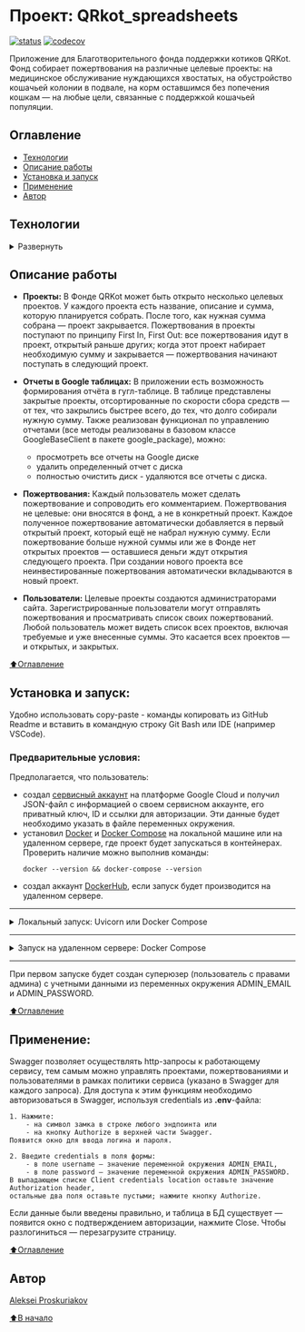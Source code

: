 # Проект: QRkot_spreadsheets
[![status](https://github.com/alexpro2022/QRkot_spreadsheets/actions/workflows/main.yml/badge.svg)](https://github.com/alexpro2022/QRkot_spreadsheets/actions)
[![codecov](https://codecov.io/gh/alexpro2022/QRkot_spreadsheets/branch/main/graph/badge.svg?token=Y2OZTRV4CP)](https://codecov.io/gh/alexpro2022/QRkot_spreadsheets)

Приложение для Благотворительного фонда поддержки котиков QRKot. 
Фонд собирает пожертвования на различные целевые проекты: на медицинское обслуживание нуждающихся хвостатых, на обустройство кошачьей колонии в подвале, на корм оставшимся без попечения кошкам — на любые цели, связанные с поддержкой кошачьей популяции.


## Оглавление
- [Технологии](#технологии)
- [Описание работы](#описание-работы)
- [Установка и запуск](#установка-и-запуск)
- [Применение](#применение)
- [Автор](#автор)


## Технологии
<details><summary>Развернуть</summary>

**Языки программирования, библиотеки и модули:**

[![Python](https://img.shields.io/badge/python-3.7%20%7C%203.8%20%7C%203.9%20%7C%203.10%20%7C%203.11-blue?logo=python)](https://www.python.org/)
[![contextlib](https://img.shields.io/badge/-contextlib-464646?logo=Python)](https://docs.python.org/3/library/contextlib.html)
[![datetime](https://img.shields.io/badge/-datetime-464646?logo=Python)](https://docs.python.org/3/library/datetime.html)
[![http](https://img.shields.io/badge/-http-464646?logo=Python)](https://docs.python.org/3/library/http.html)
[![typing](https://img.shields.io/badge/-typing-464646?logo=Python)](https://docs.python.org/3/library/typing.html)


**Фреймворк, расширения и библиотеки:**

[![FastAPI](https://img.shields.io/badge/-FastAPI-464646?logo=fastapi)](https://fastapi.tiangolo.com/)
[![encoder](https://img.shields.io/badge/-FastAPI_encoder-464646?logo=fastapi)](https://fastapi.tiangolo.com/tutorial/encoder/)
[![FastAPI Users](https://img.shields.io/badge/-FastAPI_Users-464646?logo=fastapi)](https://fastapi-users.github.io/fastapi-users/10.4/)
[![Pydantic](https://img.shields.io/badge/-Pydantic-464646?logo=Pydantic)](https://docs.pydantic.dev/)
[![Starlette](https://img.shields.io/badge/-Starlette-464646?logo=Starlette)](https://pypi.org/project/starlette/)
[![Uvicorn](https://img.shields.io/badge/-Uvicorn-464646?logo=Uvicorn)](https://www.uvicorn.org/) 


**Базы данных и инструменты работы с БД:**

[![PostgreSQL](https://img.shields.io/badge/-PostgreSQL-464646?logo=PostgreSQL)](https://www.postgresql.org/)
[![asyncpg](https://img.shields.io/badge/-asyncpg-464646?logo=PostgreSQL)](https://pypi.org/project/asyncpg/)
[![SQLAlchemy](https://img.shields.io/badge/-SQLAlchemy-464646?logo=sqlalchemy)](https://www.sqlalchemy.org/)
[![asyncio](https://img.shields.io/badge/-asyncio-464646?logo=sqlalchemy)](https://docs.sqlalchemy.org/en/14/orm/extensions/asyncio.html)
[![orm](https://img.shields.io/badge/-orm-464646?logo=sqlalchemy)](https://docs.sqlalchemy.org/en/14/orm/quickstart.html)
[![Alembic](https://img.shields.io/badge/-Alembic-464646?logo=alembic)](https://alembic.sqlalchemy.org/en/latest/)


**Тестирование:**

[![Pytest](https://img.shields.io/badge/-Pytest-464646?logo=Pytest)](https://docs.pytest.org/en/latest/)
[![Pytest-asyncio](https://img.shields.io/badge/-Pytest--asyncio-464646?logo=Pytest)](https://pypi.org/project/pytest-asyncio/)
[![Pytest-cov](https://img.shields.io/badge/-Pytest--cov-464646?logo=Pytest)](https://pytest-cov.readthedocs.io/en/latest/)
[![Coverage](https://img.shields.io/badge/-Coverage-464646?logo=Python)](https://coverage.readthedocs.io/en/latest/)


**CI/CD:**

[![GitHub_Actions](https://img.shields.io/badge/-GitHub_Actions-464646?logo=GitHub)](https://docs.github.com/en/actions)
[![docker_hub](https://img.shields.io/badge/-Docker_Hub-464646?logo=docker)](https://hub.docker.com/)
[![docker_compose](https://img.shields.io/badge/-Docker%20Compose-464646?logo=docker)](https://docs.docker.com/compose/)
[![Nginx](https://img.shields.io/badge/-NGINX-464646?logo=NGINX)](https://nginx.org/ru/)
[![Yandex.Cloud](https://img.shields.io/badge/-Yandex.Cloud-464646?logo=Yandex)](https://cloud.yandex.ru/)
[![Telegram](https://img.shields.io/badge/-Telegram-464646?logo=Telegram)](https://core.telegram.org/api)


**Облачные технологии:**

[![Google](https://img.shields.io/badge/-Google_Cloud_Drive-464646?logo=google)](https://developers.google.com/drive)
[![Google](https://img.shields.io/badge/-Google_Cloud_Sheets-464646?logo=google)](https://developers.google.com/sheets)
[![Aiogoogle](https://img.shields.io/badge/-Aiogoogle-464646?logo=google)](https://aiogoogle.readthedocs.io/en/latest/)

[⬆️Оглавление](#оглавление)
</details>



## Описание работы
 - **Проекты:** 
В Фонде QRKot может быть открыто несколько целевых проектов. У каждого проекта есть название, описание и сумма, которую планируется собрать. После того, как нужная сумма собрана — проект закрывается.
Пожертвования в проекты поступают по принципу First In, First Out: все пожертвования идут в проект, открытый раньше других; когда этот проект набирает необходимую сумму и закрывается — пожертвования начинают поступать в следующий проект.

 - **Отчеты в Google таблицах:**
В приложении есть возможность формирования отчёта в гугл-таблице. В таблице представлены закрытые проекты, отсортированные по скорости сбора средств — от тех, что закрылись быстрее всего, до тех, что долго собирали нужную сумму. Также реализован функционал по управлению отчетами (все методы реализованы в базовом классе GoogleBaseClient в пакете google_package), можно:
    * просмотреть все отчеты на Google диске
    * удалить определенный отчет с диска
    * полностью очистить диск - удаляются все отчеты с диска.

 - **Пожертвования:** 
Каждый пользователь может сделать пожертвование и сопроводить его комментарием. Пожертвования не целевые: они вносятся в фонд, а не в конкретный проект. Каждое полученное пожертвование автоматически добавляется в первый открытый проект, который ещё не набрал нужную сумму. Если пожертвование больше нужной суммы или же в Фонде нет открытых проектов — оставшиеся деньги ждут открытия следующего проекта. При создании нового проекта все неинвестированные пожертвования автоматически вкладываются в новый проект.

 - **Пользователи:** 
Целевые проекты создаются администраторами сайта.
Зарегистрированные пользователи могут отправлять пожертвования и просматривать список своих пожертвований.
Любой пользователь может видеть список всех проектов, включая требуемые и уже внесенные суммы. Это касается всех проектов — и открытых, и закрытых.

[⬆️Оглавление](#оглавление)



## Установка и запуск:
Удобно использовать copy-paste - команды копировать из GitHub Readme и вставить в командную строку Git Bash или IDE (например VSCode).
### Предварительные условия:
Предполагается, что пользователь:
 - создал [сервисный аккаунт](https://support.google.com/a/answer/7378726?hl=en) на платформе Google Cloud и получил JSON-файл с информацией о своем сервисном аккаунте, его приватный ключ, ID и ссылки для авторизации. Эти данные будет необходимо указать в файле переменных окружения.
 - установил [Docker](https://docs.docker.com/engine/install/) и [Docker Compose](https://docs.docker.com/compose/install/) на локальной машине или на удаленном сервере, где проект будет запускаться в контейнерах. Проверить наличие можно выполнив команды:
    ```
    docker --version && docker-compose --version
    ```
 - создал аккаунт [DockerHub](https://hub.docker.com/), если запуск будет производится на удаленном сервере.
<hr>
<details>
<summary>Локальный запуск: Uvicorn или Docker Compose</summary> 

1. Клонируйте репозиторий с GitHub и введите данные для переменных окружения (значения даны для примера, но их можно оставить):

```
git clone git@github.com:alexpro2022/QRkot_spreadsheets-FastAPI.git && \
cd QRkot_spreadsheets-FastAPI && \
cp env_example .env && \
nano .env
```
<details>
<summary>Локальный запуск: Uvicorn</summary>

2. Создайте и активируйте виртуальное окружение:
   * Если у вас Linux/macOS
   ```
    python -m venv venv && source venv/bin/activate
   ```
   * Если у вас Windows
   ```
    python -m venv venv && source venv/Scripts/activate
   ```

3. Установите в виртуальное окружение все необходимые зависимости из файла **requirements.txt**:
```
python -m pip install --upgrade pip && pip install -r requirements.txt
```

4. В проекте уже инициализирована система миграций Alembic с настроенной автогенерацией имен внешних ключей моделей и создан файл первой миграции. Чтобы ее применить, необходимо выполнить команду:
```
alembic upgrade head
```
Будут созданы все таблицы из файла миграций.

5. Запуск приложения - из корневой директории проекта выполните команду:
```
uvicorn app.main:app
```
Сервер Uvicorn запустит приложение по адресу http://127.0.0.1:8000.
Администрирование приложения может быть осуществлено через Swagger доступный по адресу http://127.0.0.1:8000/docs (далее см. [Применение](#применение)).

6. Остановить Uvicorn можно комбинацией клавиш Ctl-C.
</details>
<details>
<summary>Локальный запуск: Docker Compose</summary>

2. Из корневой директории проекта выполните команду:
```
docker compose -f infra/local/docker-compose.yml up -d --build
```
Проект будет развернут в трех docker-контейнерах (db, web, nginx) по адресу http://localhost.
Администрирование приложения может быть осуществлено через Swagger доступный по адресу http://localhost/docs (далее см. [Применение](#применение)).

3. Остановить docker и удалить контейнеры можно командой из корневой директории проекта:
```
docker compose -f infra/local/docker-compose.yml down
```
Если также необходимо удалить том базы данных:
```
docker compose -f infra/local/docker-compose.yml down -v
```
</details>
</details>
<hr>
<details>
<summary>Запуск на удаленном сервере: Docker Compose</summary>

1. Сделайте [форк](https://docs.github.com/en/get-started/quickstart/fork-a-repo) в свой репозиторий.

2. Создайте Actions.Secrets согласно списку ниже (значения указаны для примера) + переменные окружения из env_example файла:
```
PROJECT_NAME=qrkot_spreadsheets
SECRET_KEY

POSTGRES_PASSWORD
DATABASE_URL=postgresql+asyncpg://postgres:postgres@db:5432/postgres

CODECOV_TOKEN 

DOCKERHUB_USERNAME 
DOCKERHUB_PASSWORD 

# Данные удаленного сервера и ssh-подключения:
HOST 
USERNAME 
SSH_KEY     
PASSPHRASE 

# Учетные данные Телеграм-бота для получения сообщения о успешном завершении workflow
TELEGRAM_USER_ID 
TELEGRAM_BOT_TOKEN 
```

3. Запустите вручную workflow, чтобы автоматически развернуть проект в трех docker-контейнерах (db, web, nginx) на удаленном сервере.
</details>
<hr>

При первом запуске будет создан суперюзер (пользователь с правами админа) с учетными данными из переменных окружения ADMIN_EMAIL и ADMIN_PASSWORD.

[⬆️Оглавление](#оглавление)



## Применение:
Swagger позволяет осуществлять http-запросы к работающему сервису, тем самым можно управлять проектами, пожертвованиями и пользователями в рамках политики сервиса (указано в Swagger для каждого запроса). 
Для доступа к этим функциям необходимо авторизоваться в Swagger, используя credentials из **.env**-файла:

    1. Нажмите:
        - на символ замка в строке любого эндпоинта или 
        - на кнопку Authorize в верхней части Swagger. 
    Появится окно для ввода логина и пароля.

    2. Введите credentials в поля формы: 
        - в поле username — значение переменной окружения ADMIN_EMAIL, 
        - в поле password — значение переменной окружения ADMIN_PASSWORD. 
    В выпадающем списке Client credentials location оставьте значение Authorization header, 
    остальные два поля оставьте пустыми; нажмите кнопку Authorize. 
Если данные были введены правильно, и таблица в БД существует — появится окно с подтверждением авторизации, нажмите Close.
Чтобы разлогиниться — перезагрузите страницу.

[⬆️Оглавление](#оглавление)


## Автор
[Aleksei Proskuriakov](https://github.com/alexpro2022)

[⬆️В начало](#Проект-QRkot_spreadsheets)
